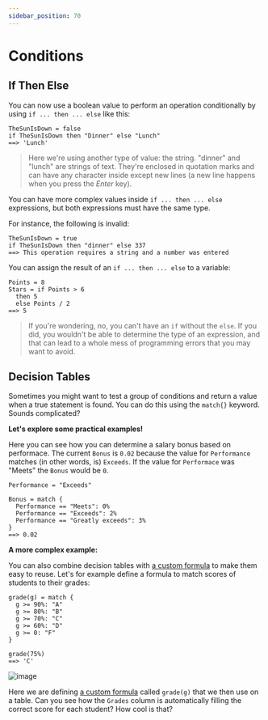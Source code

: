 ```yaml
---
sidebar_position: 70
---
```


# Conditions

## If Then Else

You can now use a boolean value to perform an operation conditionally by using `if ... then ... else` like this:

```deci live
TheSunIsDown = false
if TheSunIsDown then "Dinner" else "Lunch"
==> 'Lunch'
```

> Here we're using another type of value: the string. "dinner" and "lunch" are strings of text. They're enclosed in quotation marks and can have any character inside except new lines (a new line happens when you press the _Enter_ key).

You can have more complex values inside `if ... then ... else` expressions, but both expressions must have the same type.

For instance, the following is invalid:

```deci live
TheSunIsDown = true
if TheSunIsDown then "dinner" else 337
==> This operation requires a string and a number was entered
```

You can assign the result of an `if ... then ... else` to a variable:

```deci live
Points = 8
Stars = if Points > 6
  then 5
  else Points / 2
==> 5
```

> If you're wondering, no, you can't have an `if` without the `else`. If you did, you wouldn't be able to determine the type of an expression, and that can lead to a whole mess of programming errors that you may want to avoid.

## Decision Tables

Sometimes you might want to test a group of conditions and return a value when a true statement is found. You can do this using the `match{}` keyword. Sounds complicated?

**Let's explore some practical examples!**

Here you can see how you can determine a salary bonus based on performace. The current `Bonus` is `0.02` because the value for `Performance` matches (in other words, is) `Exceeds`. If the value for `Performace` was "Meets" the `Bonus` would be `0`.

```deci live
Performance = "Exceeds"

Bonus = match {
  Performance == "Meets": 0%
  Performance == "Exceeds": 2%
  Performance == "Greatly exceeds": 3%
}
==> 0.02
```

**A more complex example:**

You can also combine decision tables with [a custom formula](/docs/language/formulas#custom-formulas) to make them easy to reuse. Let's for example define a formula to match scores of students to their grades:

```deci live
grade(g) = match {
  g >= 90%: "A"
  g >= 80%: "B"
  g >= 70%: "C"
  g >= 60%: "D"
  g >= 0: "F"
}

grade(75%)
==> 'C'
```

![image](https://user-images.githubusercontent.com/12210180/179830955-73f656c1-86b6-4e6f-9b7c-795aaf78c752.png)

Here we are defining [a custom formula](/docs/language/formulas#custom-formulas) called `grade(g)` that we then use on a table. Can you see how the `Grades` column is automatically filling the correct score for each student? How cool is that?
